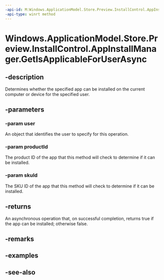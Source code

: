 ```yaml
---
-api-id: M:Windows.ApplicationModel.Store.Preview.InstallControl.AppInstallManager.GetIsApplicableForUserAsync(Windows.System.User,System.String,System.String)
-api-type: winrt method
---
```


<!-- Method syntax
public Windows.Foundation.IAsyncOperation<bool> GetIsApplicableForUserAsync(Windows.System.User user, System.String productId, System.String skuId)
-->

# Windows.ApplicationModel.Store.Preview.InstallControl.AppInstallManager.GetIsApplicableForUserAsync

## -description
Determines whether the specified app can be installed on the current computer or device for the specified user.

## -parameters
### -param user
An object that identifies the user to specify for this operation.

### -param productId
The product ID of the app that this method will check to determine if it can be installed.

### -param skuId
The SKU ID of the app that this method will check to determine if it can be installed.

## -returns
An asynchronous operation that, on successful completion, returns true if the app can be installed; otherwise false.

## -remarks

## -examples

## -see-also
